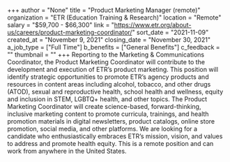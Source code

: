 +++
author = "None"
title = "Product Marketing Manager (remote)"
organization = "ETR (Education Training & Research)"
location = "Remote"
salary = "$59,700 - $66,300"
link = "https://www.etr.org/about-us/careers/product-marketing-coordinator/"
sort_date = "2021-11-09"
created_at = "November 9, 2021"
closing_date = "November 30, 2021"
a_job_type = ["Full Time"]
b_benefits = ["General Benefits"]
c_feedback = ""
thumbnail = ""
+++
Reporting to the Marketing & Communications Coordinator, the Product Marketing Coordinator will contribute to the development and execution of ETR’s product marketing. This position will identify strategic opportunities to promote ETR’s agency products and resources in content areas including alcohol, tobacco, and other drugs (ATOD), sexual and reproductive health, school health and wellness, equity and inclusion in STEM, LGBTQ+ health, and other topics. The Product Marketing Coordinator will create science-based, forward-thinking, inclusive marketing content to promote curricula, trainings, and health promotion materials in digital newsletters, product catalogs, online store promotion, social media, and other platforms. We are looking for a candidate who enthusiastically embraces ETR’s mission, vision, and values to address and promote health equity. This is a remote position and can work from anywhere in the United States.